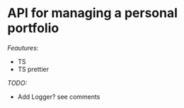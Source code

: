# API for managing a personal portfolio

_Feautures:_

- TS
- TS prettier

_TODO:_

- Add Logger? see comments
